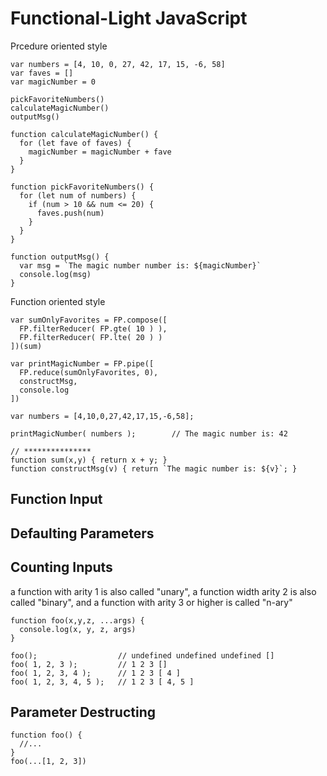 # Functional-Light JavaScript

Prcedure oriented style
```
var numbers = [4, 10, 0, 27, 42, 17, 15, -6, 58]
var faves = []
var magicNumber = 0

pickFavoriteNumbers()
calculateMagicNumber()
outputMsg()

function calculateMagicNumber() {
  for (let fave of faves) {
    magicNumber = magicNumber + fave
  }
}

function pickFavoriteNumbers() {
  for (let num of numbers) {
    if (num > 10 && num <= 20) {
      faves.push(num)
    }
  }
}

function outputMsg() {
  var msg = `The magic number number is: ${magicNumber}`
  console.log(msg)
}

```

Function oriented style
```
var sumOnlyFavorites = FP.compose([
  FP.filterReducer( FP.gte( 10 ) ),
  FP.filterReducer( FP.lte( 20 ) )
])(sum)

var printMagicNumber = FP.pipe([
  FP.reduce(sumOnlyFavorites, 0),
  constructMsg,
  console.log
])

var numbers = [4,10,0,27,42,17,15,-6,58];

printMagicNumber( numbers );        // The magic number is: 42

// ***************
function sum(x,y) { return x + y; }
function constructMsg(v) { return `The magic number is: ${v}`; }
```

## Function Input

## Defaulting Parameters

## Counting Inputs

a function with arity 1 is also called "unary", a function width arity 2 is also called "binary", and a function with arity 3 or higher is called "n-ary"

```
function foo(x,y,z, ...args) {
  console.log(x, y, z, args)
}

foo();                  // undefined undefined undefined []
foo( 1, 2, 3 );         // 1 2 3 []
foo( 1, 2, 3, 4 );      // 1 2 3 [ 4 ]
foo( 1, 2, 3, 4, 5 );   // 1 2 3 [ 4, 5 ]
```

## Parameter Destructing

```
function foo() {
  //...
}
foo(...[1, 2, 3])
```